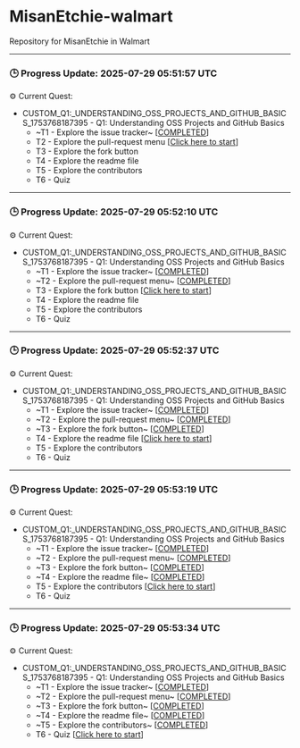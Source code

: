 # MisanEtchie-walmart
Repository for MisanEtchie in Walmart


---

### 🕒 Progress Update: 2025-07-29 05:51:57 UTC

⚙️ Current Quest: 
  - CUSTOM_Q1:_UNDERSTANDING_OSS_PROJECTS_AND_GITHUB_BASICS_1753768187395 - Q1: Understanding OSS Projects and GitHub Basics
    -  ~T1 - Explore the issue tracker~ [[COMPLETED](https://github.com/OSS-Doorway-Dev/MisanEtchie-walmart/issues/1)]
    - T2 - Explore the pull-request menu [[Click here to start](https://github.com/OSS-Doorway-Dev/MisanEtchie-walmart/issues/2)]
    - T3 - Explore the fork button
    - T4 - Explore the readme file
    - T5 - Explore the contributors
    - T6 - Quiz



---

### 🕒 Progress Update: 2025-07-29 05:52:10 UTC

⚙️ Current Quest: 
  - CUSTOM_Q1:_UNDERSTANDING_OSS_PROJECTS_AND_GITHUB_BASICS_1753768187395 - Q1: Understanding OSS Projects and GitHub Basics
    -  ~T1 - Explore the issue tracker~ [[COMPLETED](https://github.com/OSS-Doorway-Dev/MisanEtchie-walmart/issues/1)]
    -  ~T2 - Explore the pull-request menu~ [[COMPLETED](https://github.com/OSS-Doorway-Dev/MisanEtchie-walmart/issues/2)]
    - T3 - Explore the fork button [[Click here to start](https://github.com/OSS-Doorway-Dev/MisanEtchie-walmart/issues/3)]
    - T4 - Explore the readme file
    - T5 - Explore the contributors
    - T6 - Quiz



---

### 🕒 Progress Update: 2025-07-29 05:52:37 UTC

⚙️ Current Quest: 
  - CUSTOM_Q1:_UNDERSTANDING_OSS_PROJECTS_AND_GITHUB_BASICS_1753768187395 - Q1: Understanding OSS Projects and GitHub Basics
    -  ~T1 - Explore the issue tracker~ [[COMPLETED](https://github.com/OSS-Doorway-Dev/MisanEtchie-walmart/issues/1)]
    -  ~T2 - Explore the pull-request menu~ [[COMPLETED](https://github.com/OSS-Doorway-Dev/MisanEtchie-walmart/issues/2)]
    -  ~T3 - Explore the fork button~ [[COMPLETED](https://github.com/OSS-Doorway-Dev/MisanEtchie-walmart/issues/3)]
    - T4 - Explore the readme file [[Click here to start](https://github.com/OSS-Doorway-Dev/MisanEtchie-walmart/issues/4)]
    - T5 - Explore the contributors
    - T6 - Quiz



---

### 🕒 Progress Update: 2025-07-29 05:53:19 UTC

⚙️ Current Quest: 
  - CUSTOM_Q1:_UNDERSTANDING_OSS_PROJECTS_AND_GITHUB_BASICS_1753768187395 - Q1: Understanding OSS Projects and GitHub Basics
    -  ~T1 - Explore the issue tracker~ [[COMPLETED](https://github.com/OSS-Doorway-Dev/MisanEtchie-walmart/issues/1)]
    -  ~T2 - Explore the pull-request menu~ [[COMPLETED](https://github.com/OSS-Doorway-Dev/MisanEtchie-walmart/issues/2)]
    -  ~T3 - Explore the fork button~ [[COMPLETED](https://github.com/OSS-Doorway-Dev/MisanEtchie-walmart/issues/3)]
    -  ~T4 - Explore the readme file~ [[COMPLETED](https://github.com/OSS-Doorway-Dev/MisanEtchie-walmart/issues/4)]
    - T5 - Explore the contributors [[Click here to start](https://github.com/OSS-Doorway-Dev/MisanEtchie-walmart/issues/5)]
    - T6 - Quiz



---

### 🕒 Progress Update: 2025-07-29 05:53:34 UTC

⚙️ Current Quest: 
  - CUSTOM_Q1:_UNDERSTANDING_OSS_PROJECTS_AND_GITHUB_BASICS_1753768187395 - Q1: Understanding OSS Projects and GitHub Basics
    -  ~T1 - Explore the issue tracker~ [[COMPLETED](https://github.com/OSS-Doorway-Dev/MisanEtchie-walmart/issues/1)]
    -  ~T2 - Explore the pull-request menu~ [[COMPLETED](https://github.com/OSS-Doorway-Dev/MisanEtchie-walmart/issues/2)]
    -  ~T3 - Explore the fork button~ [[COMPLETED](https://github.com/OSS-Doorway-Dev/MisanEtchie-walmart/issues/3)]
    -  ~T4 - Explore the readme file~ [[COMPLETED](https://github.com/OSS-Doorway-Dev/MisanEtchie-walmart/issues/4)]
    -  ~T5 - Explore the contributors~ [[COMPLETED](https://github.com/OSS-Doorway-Dev/MisanEtchie-walmart/issues/5)]
    - T6 - Quiz [[Click here to start](https://github.com/OSS-Doorway-Dev/MisanEtchie-walmart/issues/6)]

